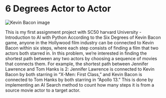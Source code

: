 # 6 Degrees Actor to Actor

![Kevin Bacon image](https://res.cloudinary.com/djunroohl/image/upload/v1708168719/KevinBacon_krhjrr.jpg)


This is my first assignment project with SC50 harvard University - Introduction to AI with Python
According to the Six Degrees of Kevin Bacon game, anyone in the Hollywood film industry can be connected
to Kevin Bacon within six steps, where each step consists of finding a film that two actors both starred in.
In this problem, we’re interested in finding the shortest path between any two actors by choosing a sequence
of movies that connects them. For example, the shortest path between Jennifer Lawrence and Tom Hanks is 2: Jennifer Lawrence
is connected to Kevin Bacon by both starring in “X-Men: First Class,” and Kevin Bacon is connected to Tom Hanks by both starring in “Apollo 13.”
This is done by implementing an AI Search method to count how many steps it is from a source movie actor
to a target actor.
